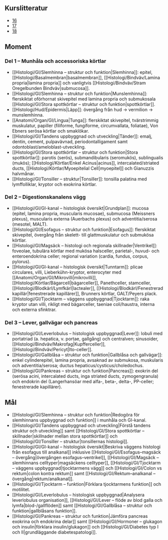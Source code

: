 ## Kurslitteratur
- [16](https://anatomicalsciences-lwwhealthlibrary-com.ezproxy.ub.gu.se/content.aspx?sectionid=257428359&bookid=3290)
- [17](https://anatomicalsciences-lwwhealthlibrary-com.ezproxy.ub.gu.se/content.aspx?sectionid=257428704&bookid=3290)
- [18](https://anatomicalsciences-lwwhealthlibrary-com.ezproxy.ub.gu.se/content.aspx?sectionid=257429177&bookid=3290)

## Moment

### Del 1 – Munhåla och accessoriska körtlar
- [[Histologi/GI/Slemhinna – struktur och funktion|Slemhinna]]: epitel, [[Histologi/Basalmembran|basalmembran]], [[Histologi/Bindväv/Lamina propria|lamina propria]] och vanligtvis [[Histologi/Bindväv/Stram Oregelbunden Bindväv|submucosa]].
- [[Histologi/GI/Slemhinna – struktur och funktion|Munslemhinna]]: flerskiktat oförhornat skivepitel med lamina propria och submukosala [[Histologi/GI/Stora spottkörtlar – struktur och funktion|spottkörtlar]].
- [[Histologi/Hud/Epidermis|Läpp]]: övergång från hud → vermilion → munslemhinna.
- [[Anatomi/Organ/GI/Lingua|Tunga]]: flerskiktat skivepitel, tvärstrimmig muskulatur, papiller (filiforme, fungiforme, circumvallata, foliatae), Von Ebners serösa körtlar och smaklökar.
- [[Histologi/GI/Tandens uppbyggnad och utveckling|Tänder]]: emalj, dentin, cement, pulpavävnad, periodontalligament samt odontoblast/ameloblast-utveckling.
- [[Histologi/GI/Stora spottkörtlar – struktur och funktion|Stora spottkörtlar]]: parotis (serös), submandibularis (seromukös), sublingualis (mukös); [[Histologi/Körtlar/Enkel Acinus|acinus]], intercalated/striated ducts, [[Histologi/Körtlar/Myoepitelial Cell|myoepitel]] och Gianuzzis halvmånar.
- [[Histologi/GI/Tonsiller – struktur|Tonsiller]]: tonsilla palatina med lymffolliklar, kryptor och exokrina körtlar.

### Del 2 – Digestionskanalens vägg
- [[Histologi/GI/GI-kanal – histologisk översikt|Grundplan]]: mucosa (epitel, lamina propria, muscularis mucosae), submucosa (Meissners plexus), muscularis externa (Auerbachs plexus) och adventitia/serosa (mesotel, MALT).
- [[Histologi/GI/Esofagus – struktur och funktion|Esofagus]]: flerskiktat skivepitel, övergång från skelett- till glattmuskulatur och submukösa körtlar.
- [[Histologi/GI/Magsäck – histologi och regionala skillnader|Ventrikel]]: foveolae, tubulära körtlar med mukösa halsceller, parietal-, huvud- och enteroendokrina celler; regional variation (cardia, fundus, corpus, pylorus).
- [[Histologi/GI/GI-kanal – histologisk översikt|Tunntarm]]: plicae circulares, villi, Lieberkühn-kryptor, enterocyter med [[Anatomi/Organ/GI/Mikrovilli|mikrovilli]], [[Histologi/Körtlar/Bägarcell|bägarceller]], Panethceller, stamceller, [[Histologi/Blodkärl/Lymfkärl|lactealer]], [[Histologi/Blodkärl/Fenestrerad kapillär|fenestrerade kapillärer]], Brunners körtlar, GALT/Peyers plack.
- [[Histologi/GI/Tjocktarm – väggens uppbyggnad|Tjocktarm]]: raka kryptor utan villi, rikligt med bägarceller, taeniae coli/haustra, interna och externa sfinktrar.

### Del 3 – Lever, gallvägar och pancreas
- [[Histologi/GI/Leverlobulus – histologisk uppbyggnad|Lever]]: lobuli med portatriad (a. hepatica, v. portae, gallgång) och centralven; sinusoider, [[Histologi/Bindväv/Makrofag|Kupfferceller]], [[Histologi/Bindväv/Pericyt|Ito-celler]].
- [[Histologi/GI/Gallblåsa – struktur och funktion|Gallblåsa och gallvägar]]: enkel cylinderepitel, lamina propria, avsaknad av submukosa, muskularis och adventitia/serosa; ductus hepaticus/cysticus/choledochus.
- [[Histologi/GI/Pankreas – struktur och funktion|Pancreas]]: exokrin del (serösa acini, intercalated ducts, inga striated ducts, zymogengranula) och endokrin del (Langerhansöar med alfa-, beta-, delta-, PP-celler; fenestrerade kapillärer).

## Mål
- [[Histologi/GI/Slemhinna – struktur och funktion|Redogöra för slemhinnans uppbyggnad och funktion]] i munhåla och GI-kanal.
- [[Histologi/GI/Tandens uppbyggnad och utveckling|Förstå tandens struktur och utveckling]] samt [[Histologi/GI/Stora spottkörtlar – skillnader|skillnader mellan stora spottkörtlar]] och [[Histologi/GI/Tonsiller – struktur|tonsillernas histologi]].
- [[Histologi/GI/GI-kanal – histologisk översikt|Beskriva väggens histologi från esofagus till analkanal]] inklusive [[Histologi/GI/Esofagus–magsäck – övergång|övergången esofagus–ventrikel]], [[Histologi/GI/Magsäck – slemhinnans celltyper|magsäckens celltyper]], [[Histologi/GI/Tjocktarm – väggens uppbyggnad|tjocktarmens vägg]] och [[Histologi/GI/Colon vs rektum|colon kontra rektum]] samt [[Histologi/GI/Rektum–analkanal – övergång|rektum/analkanal]].
- [[Histologi/GI/Tjocktarm – funktion|Förklara tjocktarmens funktion]] och motilitet.
- [[Histologi/GI/Leverlobulus – histologisk uppbyggnad|Analysera leverlobulus organisation]], [[Histologi/GI/Lever – flöde av blod galla och lymfa|blod-/gallflöden]] samt [[Histologi/GI/Gallblåsa – struktur och funktion|gallblåsans funktion]].
- [[Histologi/GI/Pankreas – struktur och funktion|Jämföra pancreas exokrina och endokrina delar]] samt [[Histologi/GI/Hormoner – glukagon och insulin|förklara insulin/glukagon]] och [[Histologi/GI/Diabetes typ I och II|grundläggande diabetespatologi]].

